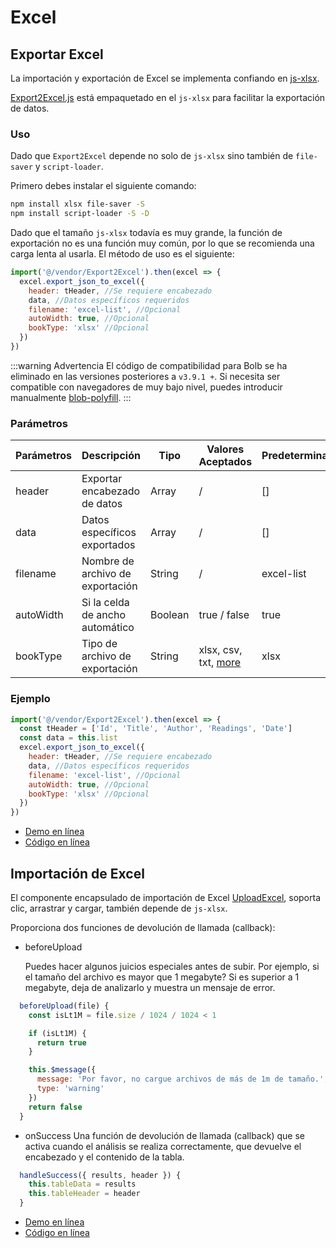 # Excel

## Exportar Excel

La importación y exportación de Excel se implementa confiando en [js-xlsx](https://github.com/SheetJS/js-xlsx).

[Export2Excel.js](https://github.com/PanJiaChen/vue-element-admin/blob/master/src/vendor/Export2Excel.js) está empaquetado en el `js-xlsx` para facilitar la exportación de datos.

### Uso

Dado que `Export2Excel` depende no solo de `js-xlsx` sino también de `file-saver` y `script-loader`.

Primero debes instalar el siguiente comando:

```bash
npm install xlsx file-saver -S
npm install script-loader -S -D
```

Dado que el tamaño `js-xlsx` todavía es muy grande, la función de exportación no es una función muy común, por lo que se recomienda una carga lenta al usarla. El método de uso es el siguiente:

```js
import('@/vendor/Export2Excel').then(excel => {
  excel.export_json_to_excel({
    header: tHeader, //Se requiere encabezado
    data, //Datos específicos requeridos
    filename: 'excel-list', //Opcional
    autoWidth: true, //Opcional
    bookType: 'xlsx' //Opcional
  })
})
```

:::warning Advertencia <Badge text="v3.9.1+"/>
El código de compatibilidad para Bolb se ha eliminado en las versiones posteriores a `v3.9.1 +`. Si necesita ser compatible con navegadores de muy bajo nivel, puedes introducir manualmente [blob-polyfill](https://www.npmjs.com/package/blob-polyfill).
:::

### Parámetros

| Parámetros | Descripción                      | Tipo    | Valores Aceptados                                                                   | Predeterminado |
| ---------- | -------------------------------- | ------- | ----------------------------------------------------------------------------------- | -------------- |
| header     | Exportar encabezado de datos     | Array   | /                                                                                   | []             |
| data       | Datos específicos exportados     | Array   | /                                                                                   | []             |
| filename   | Nombre de archivo de exportación | String  | /                                                                                   | excel-list     |
| autoWidth  | Si la celda de ancho automático  | Boolean | true / false                                                                        | true           |
| bookType   | Tipo de archivo de exportación   | String  | xlsx, csv, txt, [more](https://github.com/SheetJS/js-xlsx#supported-output-formats) | xlsx           |

### Ejemplo

```js
import('@/vendor/Export2Excel').then(excel => {
  const tHeader = ['Id', 'Title', 'Author', 'Readings', 'Date']
  const data = this.list
  excel.export_json_to_excel({
    header: tHeader, //Se requiere encabezado
    data, //Datos específicos requeridos
    filename: 'excel-list', //Opcional
    autoWidth: true, //Opcional
    bookType: 'xlsx' //Opcional
  })
})
```

- [Demo en línea](https://panjiachen.github.io/vue-element-admin/#/excel/export-excel)
- [Código en línea](https://github.com/PanJiaChen/vue-element-admin/blob/master/src/views/excel/export-excel.vue)

## Importación de Excel

El componente encapsulado de importación de Excel [UploadExcel](https://github.com/PanJiaChen/vue-element-admin/blob/master/src/components/UploadExcel/index.vue), soporta clic, arrastrar y cargar, también depende de `js-xlsx`.

Proporciona dos funciones de devolución de llamada (callback):

- beforeUpload

  Puedes hacer algunos juicios especiales antes de subir. Por ejemplo, si el tamaño del archivo es mayor que 1 megabyte? Si es superior a 1 megabyte, deja de analizarlo y muestra un mensaje de error.

```js
  beforeUpload(file) {
    const isLt1M = file.size / 1024 / 1024 < 1

    if (isLt1M) {
      return true
    }

    this.$message({
      message: 'Por favor, no cargue archivos de más de 1m de tamaño.',
      type: 'warning'
    })
    return false
  }
```

- onSuccess
  Una función de devolución de llamada (callback) que se activa cuando el análisis se realiza correctamente, que devuelve el encabezado y el contenido de la tabla.

```js
  handleSuccess({ results, header }) {
    this.tableData = results
    this.tableHeader = header
  }
```

- [Demo en línea](https://panjiachen.github.io/vue-element-admin/#/excel/upload-excel)
- [Código en línea](https://github.com/PanJiaChen/vue-element-admin/blob/master/src/views/excel/upload-excel.vue)
